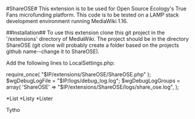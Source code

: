#ShareOSE#
This extension is to be used for Open Source Ecology's True Fans microfunding platform. This code is to be tested on a LAMP stack development environment running MediaWiki 1.16.


##Installation##
To use this extension clone this git project in the '/extensions' directory of MediaWiki. The project should be in the directory ShareOSE (git clone will probably create a folder based on the projects github name--change it to ShareOSE).

Add the following lines to LocalSettings.php:

require_once( "$IP/extensions/ShareOSE/ShareOSE.php" );
$wgDebugLogFile = "$IP/logs/debug_log.log";
$wgDebugLogGroups = array(
        'ShareOSE'     => "$IP/extensions/ShareOSE/logs/share_ose.log",
);

*List
*Listy
*Lister

Tytho
